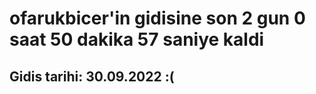 # ofarukbicer'in gidisine son 2 gun 0 saat 50 dakika 57 saniye kaldi

## Gidis tarihi: 30.09.2022 :(